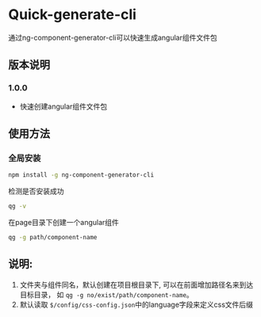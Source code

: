 # Quick-generate-cli

通过ng-component-generator-cli可以快速生成angular组件文件包

## 版本说明

### 1.0.0

+ 快速创建angular组件文件包


## 使用方法
### 全局安装
```bash
npm install -g ng-component-generator-cli
```
检测是否安装成功
```bash
qg -v
```
在page目录下创建一个angular组件
```bash
qg -g path/component-name
```

## 说明:
1. 文件夹与组件同名，默认创建在项目根目录下, 可以在前面增加路径名来到达目标目录， 如 `qg -g no/exist/path/component-name`。
2. 默认读取 `$/config/css-config.json`中的language字段来定义css文件后缀





